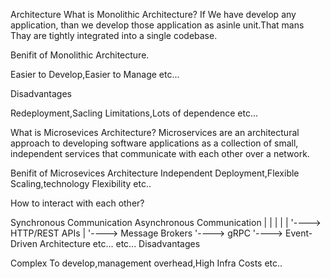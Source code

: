 Architecture
What is Monolithic Architecture?
If We have develop any application, than we develop those application as asinle unit.That mans Thay are tightly integrated into a single codebase.

Benifit of Monolithic Architecture.

Easier to Develop,Easier to Manage etc...

Disadvantages

Redeployment,Sacling Limitations,Lots of dependence etc...

What is Microsevices Architecture?
Microservices are an architectural approach to developing software applications as a collection of small, independent services that communicate with each other over a network.

Benifit of Microsevices Architecture
Independent Deployment,Flexible Scaling,technology Flexibility etc..

How to interact with each other?

 Synchronous Communication                 Asynchronous Communication
  |  |                                         |   |
  |  '----> HTTP/REST APIs                     |   '----> Message Brokers
  '----> gRPC                                  '----> Event-Driven Architecture
   etc...                                      etc...
Disadvantages

Complex To develop,management overhead,High Infra Costs etc..